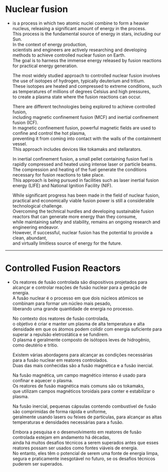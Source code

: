 # Nuclear fusion   
  - is a process in which two atomic nuclei combine to form a heavier nucleus, releasing a significant amount of energy in the process.    
     This process is the fundamental source of energy in stars, including our Sun.  
      In the context of energy production,    
       scientists and engineers are actively researching and developing methods to achieve controlled nuclear fusion on Earth.    
        The goal is to harness the immense energy released by fusion reactions for practical energy generation.   

      The most widely studied approach to controlled nuclear fusion involves the use of isotopes of hydrogen, typically deuterium and tritium.     
       These isotopes are heated and compressed to extreme conditions, such as temperatures of millions of degrees Celsius and high pressures,    
        to create a plasma state where the fusion reactions can occur.   

      There are different technologies being explored to achieve controlled fusion,     
       including magnetic confinement fusion (MCF) and inertial confinement fusion (ICF).   
        In magnetic confinement fusion, powerful magnetic fields are used to confine and control the hot plasma,    
         preventing it from coming into contact with the walls of the containment vessel.   
          This approach includes devices like tokamaks and stellarators.   
    
       In inertial confinement fusion, a small pellet containing fusion fuel is rapidly compressed and heated using intense laser or particle beams.    
        The compression and heating of the fuel generate the conditions necessary for fusion reactions to take place.    
         This approach is being pursued in facilities such as laser inertial fusion energy (LIFE) and National Ignition Facility (NIF).    

       While significant progress has been made in the field of nuclear fusion,     
        practical and economically viable fusion power is still a considerable technological challenge.      
         Overcoming the technical hurdles and developing sustainable fusion reactors that can generate more energy than they consume,     
          while maintaining safety and stability, remains an ongoing research and engineering endeavor.      
           However, if successful, nuclear fusion has the potential to provide a clean, abundant,    
            and virtually limitless source of energy for the future.    
   
-------------------   
   
# Controlled Fusion Reactors    
   - Os reatores de fusão controlada são dispositivos projetados para alcançar e controlar reações de fusão nuclear para a geração de energia.    
      A fusão nuclear é o processo em que dois núcleos atômicos se combinam para formar um núcleo mais pesado,    
       liberando uma grande quantidade de energia no processo.   

      No contexto dos reatores de fusão controlada,    
       o objetivo é criar e manter um plasma de alta temperatura e alta densidade em que os átomos podem colidir com energia suficiente para    
        superar a repulsão eletrostática e se fundirem.   
         O plasma é geralmente composto de isótopos leves de hidrogênio, como deutério e trítio.    
   
       Existem várias abordagens para alcançar as condições necessárias para a fusão nuclear em reatores controlados.   
        Duas das mais conhecidas são a fusão magnética e a fusão inercial.   
    
       Na fusão magnética, um campo magnético intenso é usado para confinar e aquecer o plasma.    
        Os reatores de fusão magnética mais comuns são os tokamaks,    
         que utilizam campos magnéticos toroidais para conter e estabilizar o plasma.   

       Na fusão inercial, pequenas cápsulas contendo combustível de fusão são comprimidas de forma rápida e uniforme,       
        geralmente usando lasers ou feixes de partículas, para alcançar as altas temperaturas e densidades necessárias para a fusão.   

       Embora a pesquisa e o desenvolvimento em reatores de fusão controlada estejam em andamento há décadas,    
        ainda há muitos desafios técnicos a serem superados antes que esses reatores possam ser usados como fontes viáveis de energia.    
         No entanto, eles têm o potencial de serem uma fonte de energia limpa,    
          segura e praticamente inesgotável no futuro, se os desafios técnicos puderem ser superados.   
